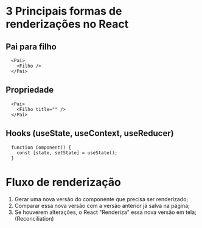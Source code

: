 # 3 Principais formas de renderizações no React

## Pai para filho
```tsx
  <Pai>
    <Filho />
  </Pai>
```

## Propriedade
```tsx
  <Pai>
    <Filho title="" />
  </Pai>
```

## Hooks (useState, useContext, useReducer)
```tsx
  function Component() {
    const [state, setState] = useState();
  }
```


# Fluxo de renderização

1. Gerar uma nova versão do componente que precisa ser renderizado;
2. Comparar essa nova versão com a versão anterior já salva na página;
3. Se houverem alterações, o React "Renderiza" essa nova versão em tela; (Reconciliation)
